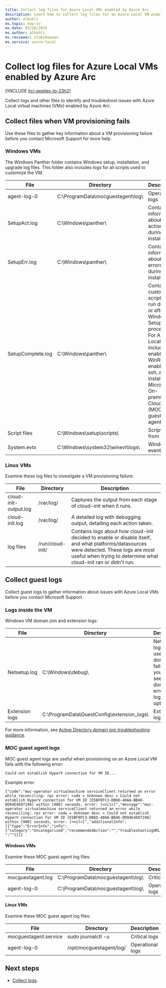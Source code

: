 ```yaml
---
title: Collect log files for Azure Local VMs enabled by Azure Arc
description: Learn how to collect log files for an Azure Local VM enabled by Azure Arc. 
author: alkohli
ms.topic: how-to
ms.date: 03/20/2025
ms.author: alkohli
ms.reviewer: vlakshmanan
ms.service: azure-local
---
```


# Collect log files for Azure Local VMs enabled by Azure Arc

[!INCLUDE [hci-applies-to-23h2](../includes/hci-applies-to-23h2.md)]

Collect logs and other files to identify and troubleshoot issues with Azure Local virtual machines (VMs) enabled by Azure Arc.

## Collect files when VM provisioning fails

 Use these files to gather key information about a VM provisioning failure before you contact Microsoft Support for more help.

### Windows VMs

The Windows Panther folder contains Windows setup, installation, and upgrade log files. This folder also includes logs for all scripts used to customize the VM.

| File              | Directory       | Description |
|-------------------|-----------------|-------------|
| agent-log-0 | C:\ProgramData\mocguestagent\log\ | Operational logs |
| SetupAct.log | C:\Windows\panther\ | Contains information about setup actions during the installation. |
| SetupErr.log | C:\Windows\panther\ | Contains information about setup errors during the installation. |
| SetupComplete.log | C:\Windows\panther\ | Contains custom scripts that run during or after the Windows Setup process. For Azure Local, includes enabling WinRM, enabling ssh, and installing Microsoft On-premises Cloud (MOC) guest agent. |
| Script files | C:\Windows\setup\scripts\ | Scripts from ISO |
| System.evtx | C:\Windows\system32\winevt\logs\ | Windows event logs |

### Linux VMs

Examine these log files to investigate a VM provisioning failure:

| File              | Directory       | Description |
|-------------------|-----------------|-------------|
| cloud-init-output.log | /var/log/ | Captures the output from each stage of cloud-init when it runs. |
| cloud-init.log | /var/log/ | A detailed log with debugging output, detailing each action taken. |
| log files | /run/cloud-init/ | Contains logs about how cloud-init decided to enable or disable itself, and what platforms/datasources were detected. These logs are most useful when trying to determine what cloud-init ran or didn't run. |

## Collect guest logs

Collect guest logs to gather information about issues with Azure Local VMs before you contact Microsoft Support.

### Logs inside the VM

Windows VM domain join and extension logs:

| File              | Directory       | Description |
|-------------------|-----------------|-------------|
| Netsetup.log | C:\Windows\debug\ | Netlogon logs are used for domain join failure. If you don't see  a domain join error, this log is optional. |
| Extension logs | C:\ProgramData\GuestConfig\extension_logs\ | Extension logs |

For more information, see [Active Directory domain join troubleshooting guidance](/troubleshoot/windows-server/active-directory/active-directory-domain-join-troubleshooting-guidance).

### MOC guest agent logs

MOC guest agent logs are useful when provisioning on an Azure Local VM fails with the following error:

`Could not establish HyperV connection for VM ID...`

Example error:

`{"code":"moc-operator virtualmachine serviceClient returned an error while reconciling: rpc error: code = Unknown desc = Could not establish HyperV connection for VM ID [E5BF0FC3-DB6D-40AA-BB46-DD94E4E0719A] within [900] seconds, error: [<nil>]","message":"moc-operator virtualmachine serviceClient returned an error while reconciling: rpc error: code = Unknown desc = Could not establish HyperV connection for VM ID [E5BF0FC3-DB6D-40AA-BB46-DD94E4E0719A] within [900] seconds, error: [<nil>]","additionalInfo":[{"type":"ErrorInfo","info":{"category":"Uncategorized","recommendedAction":"","troubleshootingURL":""}}]}`

#### Windows VMs

Examine these MOC guest agent log files:

| File              | Directory       | Description |
|-------------------|-----------------|-------------|
| mocguestagent.log | C:\ProgramData\mocguestagent\log\ | Critical logs |
| agent-log-0 | C:\ProgramData\mocguestagent\log\ | Operational logs |

#### Linux VMs

Examine these MOC guest agent log files:

| File              | Directory       | Description |
|-------------------|-----------------|-------------|
| mocguestagent.service  | sudo journalctl -u | Critical logs |
| agent-log-0 | /opt/mocguestagent/log/ | Operational logs |

## Next steps

- [Collect logs](./collect-logs.md).
